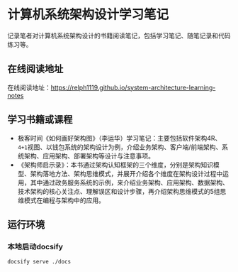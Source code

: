 # 计算机系统架构设计学习笔记

记录笔者对计算机系统架构设计的书籍阅读笔记，包括学习笔记、随笔记录和代码练习等。

## 在线阅读地址

在线阅读地址：https://relph1119.github.io/system-architecture-learning-notes

## 学习书籍或课程

- 极客时间《如何画好架构图》（李运华）学习笔记：主要包括软件架构4R、`4+1`视图、以钱包系统的架构设计为例，介绍业务架构、客户端/前端架构、系统架构、应用架构、部署架构等设计与注意事项。
- 《架构师启示录》：本书通过架构认知框架的三个维度，分别是架构知识模型、架构落地方法、架构思维模式，并展开介绍各个维度在架构设计过程中运用，其中通过政务服务系统的示例，来介绍业务架构、应用架构、数据架构、技术架构的核心关注点、理解误区和设计步骤，再介绍架构思维模式的5组思维模式在编程与架构中的应用。

## 运行环境

### 本地启动docsify

```shell
docsify serve ./docs
```
